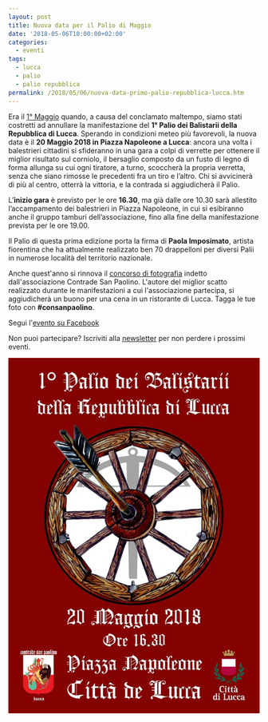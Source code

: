 ```yaml
---
layout: post
title: Nuova data per il Palio di Maggio
date: '2018-05-06T10:00:00+02:00'
categories:
  - eventi
tags:
  - lucca
  - palio
  - palio repubblica
permalink: /2018/05/06/nuova-data-primo-palio-repubblica-lucca.htm
---
```


Era il [1° Maggio](/2018/04/18/primo-palio-repubblica-lucca.htm) quando, a causa
del conclamato maltempo, siamo stati costretti ad annullare la manifestazione
del **1° Palio dei Balistarii della Repubblica di Lucca**. Sperando in
condizioni meteo più favorevoli, la nuova data è il **20 Maggio 2018 in Piazza
Napoleone a Lucca**: ancora una volta i balestrieri cittadini si sfideranno in
una gara a colpi di verrette per ottenere il miglior risultato sul corniolo, il
bersaglio composto da un fusto di legno di forma allunga su cui ogni tiratore, a
turno, scoccherà la propria verretta, senza che siano rimosse le precedenti fra
un tiro e l’altro. Chi si avvicinerà di più al centro, otterrà la vittoria, e la
contrada si aggiudicherà il Palio.

<!-- more -->

L’**inizio gara** è previsto per le ore **16.30**, ma già dalle ore 10.30 sarà allestito
l’accampamento dei balestrieri in Piazza Napoleone, in cui si esibiranno anche
il gruppo tamburi dell’associazione, fino alla fine della manifestazione
prevista per le ore 19.00.

Il Palio di questa prima edizione porta la firma di **Paola Imposimato**,
artista fiorentina che ha attualmente realizzato ben 70 drappelloni per diversi
Palii in numerose località del territorio nazionale.

Anche quest'anno si rinnova il [concorso di
fotografia](/2018-04-22-diffidate-dalle-imitazioni-2018/) indetto
dall'associazione Contrade San Paolino. L'autore del miglior scatto realizzato
durante le manifestazioni a cui l'associazione partecipa, si aggiudicherà un
buono per una cena in un ristorante di Lucca. Tagga le tue foto con **#consanpaolino**.

Segui l'[evento su Facebook](https://www.facebook.com/events/171541023468227/)

Non puoi partecipare? Iscriviti alla [newsletter](/newsletter) per non perdere i prossimi eventi.

![locandina palio repubblica lucca](/images/2018/05/06/locandina-palio-repubblica.jpg)

<script type="application/ld+json">
{
  "@context": "http://schema.org",
  "@type": "Event",
  "name": "1° Palio dei Balistarii della Repubblica di Lucca",
  "startDate": "2018-05-20T10:30+02:00",
  "location": {
    "@type": "Place",
    "name": "Piazza Napoleone, Lucca",
    "address": {
      "@type": "PostalAddress",
      "streetAddress": "Piazza Napoleone",
      "addressLocality": "Lucca",
      "postalCode": "55100",
      "addressRegion": "LU",
      "addressCountry": "IT"
    }
  },
  "image": [
    "https://consanpaolino.org/images/2018/04/28/palio-balistarii-repubblica-lucca-hero.jpg",
    "https://consanpaolino.org/images/2018/05/06/locandina-palio-repubblica.jpg"
   ],
  "description": "Gara di balestra in costume medievale fra le contrade di Lucca",
  "endDate": "2018-05-20T19:00+02:00",
  "eventStatus" : "EventRescheduled",
  "previousStartDate" : "2013-05-01T10:30+02:00"
}
</script>
